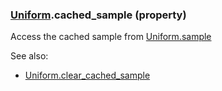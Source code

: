 ### [Uniform](Uniform.md).cached_sample (property)




Access the cached sample from [Uniform.sample](Uniform.sample.md)

See also:

* [Uniform.clear_cached_sample](Uniform.clear_cached_sample.md)

